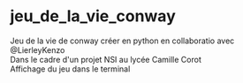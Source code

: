 # jeu_de_la_vie_conway
Jeu de la vie de conway créer en python en collaboratio avec @LierleyKenzo  
Dans le cadre d'un projet NSI au lycée Camille Corot  
Affichage du jeu dans le terminal
